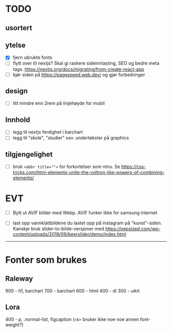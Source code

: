 # TODO

## usortert

## ytelse
- [x] fjern ubrukte fonts
- [ ] flytt over til nextjs? Skal gi raskere sideinnlasting, SEO og bedre meta tags. https://nextjs.org/docs/migrating/from-create-react-app
- [ ] kjør siden på https://pagespeed.web.dev/ og gjør forbedringer

## design
- [ ] litt mindre enn 2rem på linjehøyde for mobil

## Innhold
- [ ] legg til nextjs ferdighet i barchart
- [ ] legg til "skole", "studier" osv. undertekster på graphics

## tilgjengelighet
- [ ] bruk `<abbr title="">` for forkortelser som ntnu. Se https://css-tricks.com/html-elements-unite-the-voltron-like-powers-of-combining-elements/

# EVT
- [ ] Bytt ut AVIF bilder med Webp. AVIF funker ikke for samsung internet
- [ ] last opp vannklattbildene du lastet opp på instagram på "kunst"-siden. Kanskje bruk slider-to-bilde-versjoner med https://pepsized.com/wp-content/uploads/2018/09/beerslider/demo/index.html



_____________________________

# Fonter som brukes

## Raleway
900 - h1, barchart
700 - barchart
600 - html
400 - dl
300 - uikit

## Lora
400 - p, .normal-list, figcaption
(`<b>` bruker ikke noe noe annen font-weight?)
